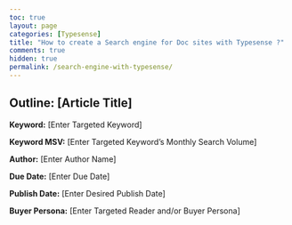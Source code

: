 ```yaml
---
toc: true
layout: page
categories: [Typesense]
title: "How to create a Search engine for Doc sites with Typesense ?"
comments: true
hidden: true
permalink: /search-engine-with-typesense/
---
```


## Outline: [Article Title]

**Keyword:** [Enter Targeted Keyword]

**Keyword MSV:** [Enter Targeted Keyword’s Monthly Search Volume]

**Author:** [Enter Author Name]

**Due Date:** [Enter Due Date]

**Publish Date:** [Enter Desired Publish Date]

**Buyer Persona:** [Enter Targeted Reader and/or Buyer Persona]

<br>

